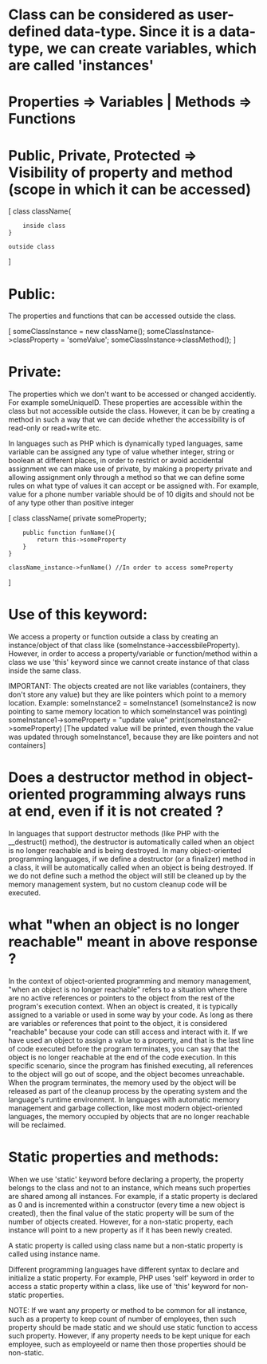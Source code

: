 # Class can be considered as user-defined data-type. Since it is a data-type, we can create variables, which are called 'instances'

# Properties => Variables | Methods => Functions

# Public, Private, Protected => Visibility of property and method (scope in which it can be accessed)

[
    class className{

        inside class
    }

    outside class

]

# Public: 
The properties and functions that can be accessed outside the class.

[
someClassInstance = new className();
someClassInstance->classProperty = 'someValue';
someClassInstance->classMethod();
]

# Private:
The properties which we don't want to be accessed or changed accidently. For example someUniqueID. These properties are accessible within the class but not accessible outside the class. However, it can be by creating a method in such a way that we can decide whether the accessibility is of read-only or read+write etc.

In languages such as PHP which is dynamically typed languages, same variable can be assigned any type of value whether integer, string or boolean at different places, in order to restrict or avoid accidental assignment we can make use of private, by making a property private and allowing assignment only through a method so that we can define some rules on what type of values it can accept or be assigned with. For example, value for a phone number variable should be of 10 digits and should not be of any type other than positive integer


[
    class className{
        private someProperty;

        public function funName(){
            return this->someProperty
        }
    }

    className_instance->funName() //In order to access someProperty

]


# Use of this keyword:
We access a property or function outside a class by creating an instance/object of that class like (someInstance->accessbileProperty). However, in order to access a property/variable or function/method within a class we use 'this' keyword since we cannot create instance of that class inside the same class.

IMPORTANT:
The objects created are not like variables (containers, they don't store any value) but they are like pointers which point to a memory location. Example:
someInstance2 = someInstance1 (someInstance2 is now pointing to same memory location to which someInstance1 was pointing)
someInstance1->someProperty = "update value"
print(someInstance2->someProperty) [The updated value will be printed, even though the value was updated through someInstance1, because they are like pointers and not containers]

# Does a destructor method in object-oriented programming always runs at end, even if it is not created ?

In languages that support destructor methods (like PHP with the __destruct() method), the destructor is automatically called when an object is no longer reachable and is being destroyed. In many object-oriented programming languages, if we define a destructor (or a finalizer) method in a class, it will be automatically called when an object is being destroyed. If we do not define such a method the object will still be cleaned up by the memory management system, but no custom cleanup code will be executed.

# what "when an object is no longer reachable" meant  in above response ?

In the context of object-oriented programming and memory management, "when an object is no longer reachable" refers to a situation where there are no active references or pointers to the object from the rest of the program's execution context. When an object is created, it is typically assigned to a variable or used in some way by your code. As long as there are variables or references that point to the object, it is considered "reachable" because your code can still access and interact with it.
If we have used an object to assign a value to a property, and that is the last line of code executed before the program terminates, you can say that the object is no longer reachable at the end of the code execution. In this specific scenario, since the program has finished executing, all references to the object will go out of scope, and the object becomes unreachable. When the program terminates, the memory used by the object will be released as part of the cleanup process by the operating system and the language's runtime environment. In languages with automatic memory management and garbage collection, like most modern object-oriented languages, the memory occupied by objects that are no longer reachable will be reclaimed.


# Static properties and methods:

When we use 'static' keyword before declaring a property, the property belongs to the class and not to an instance, which means such properties are shared among all instances. For example, if a static property is declared as 0 and is incremented within a constructor (every time a new object is created), then the final value of the static property will be sum of the number of objects created. However, for a non-static property, each instance will point to a new property as if it has been newly created.

A static property is called using class name but a non-static property is called using instance name.

Different programming languages have different syntax to declare and initialize a static property. For example, PHP uses 'self' keyword in order to access a static property within a class, like use of 'this' keyword for non-static properties.

NOTE: If we want any property or method to be common for all instance, such as a property to keep count of number of employees, then such property should be made static and we should use static function to access such property. However, if any property needs to be kept unique for each employee, such as employeeId or name then those properties should be non-static.

